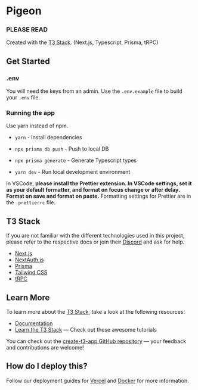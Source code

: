 # Pigeon

### **PLEASE READ**

Created with the [T3 Stack](https://create.t3.gg/). (Next.js, Typescript, Prisma, tRPC)

## Get Started

### .env

You will need the keys from an admin. Use the `.env.example` file to build your `.env` file.

### Running the app

Use yarn instead of npm.

- `yarn` - Install dependencies

- `npx prisma db push` - Push to local DB

- `npx prisma generate` - Generate Typescript types

- `yarn dev` - Run local development environment

In VSCode, **please install the Prettier extension. In VSCode settings, set it as your default formatter, and format on focus change or after delay. Format on save and format on paste.** Formatting settings for Prettier are in the `.prettierrc` file.

## T3 Stack

If you are not familiar with the different technologies used in this project, please refer to the respective docs or join their [Discord](https://t3.gg/discord) and ask for help.

- [Next.js](https://nextjs.org)
- [NextAuth.js](https://next-auth.js.org)
- [Prisma](https://prisma.io)
- [Tailwind CSS](https://tailwindcss.com)
- [tRPC](https://trpc.io)

## Learn More

To learn more about the [T3 Stack](https://create.t3.gg/), take a look at the following resources:

- [Documentation](https://create.t3.gg/)
- [Learn the T3 Stack](https://create.t3.gg/en/faq#what-learning-resources-are-currently-available) — Check out these awesome tutorials

You can check out the [create-t3-app GitHub repository](https://github.com/t3-oss/create-t3-app) — your feedback and contributions are welcome!

## How do I deploy this?

Follow our deployment guides for [Vercel](https://create.t3.gg/en/deployment/vercel) and [Docker](https://create.t3.gg/en/deployment/docker) for more information.
